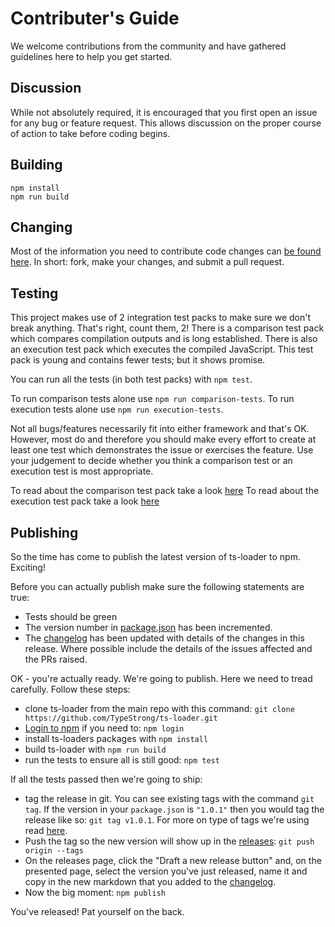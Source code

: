 # Contributer's Guide

We welcome contributions from the community and have gathered guidelines 
here to help you get started.

## Discussion

While not absolutely required, it is encouraged that you first open an issue 
for any bug or feature request. This allows discussion on the proper course of
action to take before coding begins.

## Building

```shell
npm install
npm run build
```

## Changing

Most of the information you need to contribute code changes can [be found here](https://guides.github.com/activities/contributing-to-open-source/).
In short: fork, make your changes, and submit a pull request.

## Testing

This project makes use of 2 integration test packs to make sure we don't break anything. That's right, count them, 2! There is a comparison test pack which compares compilation outputs and is long established.  There is also an execution test pack which executes the compiled JavaScript. This test pack is young and contains fewer tests; but it shows promise.

You can run all the tests (in both test packs) with `npm test`.

To run comparison tests alone use `npm run comparison-tests`.
To run execution tests alone use `npm run execution-tests`.

Not all bugs/features necessarily fit into either framework and that's OK. However, most do and therefore you should make every effort to create at least one test which demonstrates the issue or exercises the feature. Use your judgement to decide whether you think a comparison test or an execution test is most appropriate.

To read about the comparison test pack take a look [here](test/comparison-tests/README.md)
To read about the execution test pack take a look [here](test/execution-tests/README.md)

## Publishing

So the time has come to publish the latest version of ts-loader to npm. Exciting!

Before you can actually publish make sure the following statements are true:

- Tests should be green
- The version number in [package.json](package.json) has been incremented.
- The [changelog](CHANGELOG.md) has been updated with details of the changes in this release.  Where possible include the details of the issues affected and the PRs raised.

OK - you're actually ready.  We're going to publish.  Here we need to tread carefully. Follow these steps: 

- clone ts-loader from the main repo with this command: `git clone https://github.com/TypeStrong/ts-loader.git`
- [Login to npm](https://docs.npmjs.com/cli/adduser) if you need to: `npm login`
- install ts-loaders packages with `npm install`
- build ts-loader with `npm run build`
- run the tests to ensure all is still good: `npm test`

If all the tests passed then we're going to ship:
- tag the release in git.  You can see existing tags with the command `git tag`.  If the version in your `package.json` is `"1.0.1"` then you would tag the release like so: `git tag v1.0.1`.  For more on type of tags we're using read [here](https://git-scm.com/book/en/v2/Git-Basics-Tagging#Lightweight-Tags).
- Push the tag so the new version will show up in the [releases](https://github.com/TypeStrong/ts-loader/releases): `git push origin --tags`
- On the releases page, click the "Draft a new release button" and, on the presented page, select the version you've just released, name it and copy in the new markdown that you added to the [changelog](CHANGELOG.md).
- Now the big moment: `npm publish`

You've released!  Pat yourself on the back.